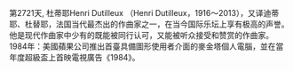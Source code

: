 第2721天,  杜蒂耶Henri Dutilleux （Henri Dutilleux，1916～2013），又译迪蒂耶、杜替耶，法国当代最杰出的作曲家之一，在当今国际乐坛上享有极高的声誉。他是现代作曲家中少有的既能被同行认可，又能被听众接受和赞赏的作曲家。
1984年：美國蘋果公司推出首臺具備圖形使用者介面的麥金塔個人電腦，並在當年度超級盃上首映電視廣告《1984》。